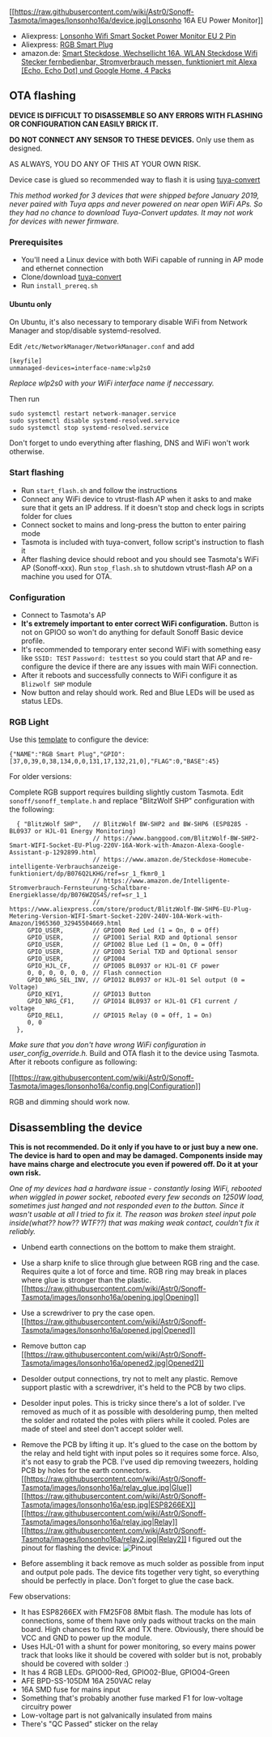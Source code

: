 [[https://raw.githubusercontent.com/wiki/Astr0/Sonoff-Tasmota/images/lonsonho16a/device.jpg|Lonsonho 16A EU Power Monitor]]
* Aliexpress: [Lonsonho Wifi Smart Socket Power Monitor EU 2 Pin](https://www.aliexpress.com/item/Lonsonho-Smart-Plug-Wifi-Smart-Socket-Power-Monitor-EU-France-US-AU-UK-Korea-Plug-Outlet/32901221191.html)
* Aliexpress: [RGB Smart Plug](https://www.aliexpress.com/item/ET-Smart-Plug-Wifi-Socket-With-Switch-Phone-APP-Voice-Remote-Control-Monitor-Smart-Timing-Switch/32964036349.html?spm=a2g0s.9042311.0.0.439c4c4d4N8N2Q)
* amazon.de: [Smart Steckdose, Wechsellicht 16A, WLAN Steckdose Wifi Stecker fernbedienbar, Stromverbrauch messen, funktioniert mit Alexa [Echo, Echo Dot] und Google Home, 4 Packs](https://www.amazon.de/gp/product/B07MYL3HLZ)

## OTA flashing
**DEVICE IS DIFFICULT TO DISASSEMBLE SO ANY ERRORS WITH FLASHING OR CONFIGURATION CAN EASILY BRICK IT.**

**DO NOT CONNECT ANY SENSOR TO THESE DEVICES.** Only use them as designed. 

AS ALWAYS, YOU DO ANY OF THIS AT YOUR OWN RISK.

Device case is glued so recommended way to flash it is using [tuya-convert](https://github.com/ct-Open-Source/tuya-convert)

_This method worked for 3 devices that were shipped before January 2019, never paired with Tuya apps and never powered on near open WiFi APs. So they had no chance to download Tuya-Convert updates. It may not work for devices with newer firmware._

### Prerequisites
* You'll need a Linux device with both WiFi capable of running in AP mode and ethernet connection
* Clone/download [tuya-convert](https://github.com/ct-Open-Source/tuya-convert)
* Run `install_prereq.sh`
#### Ubuntu only
On Ubuntu, it's also necessary to temporary disable WiFi from Network Manager and stop/disable systemd-resolved.

Edit `/etc/NetworkManager/NetworkManager.conf` and add 
```
[keyfile]
unmanaged-devices=interface-name:wlp2s0
```
_Replace wlp2s0 with your WiFi interface name if neccessary._

Then run 
```
sudo systemctl restart network-manager.service 
sudo systemctl disable systemd-resolved.service 
sudo systemctl stop systemd-resolved.service 
```
Don't forget to undo everything after flashing, DNS and WiFi won't work otherwise.

### Start flashing
* Run `start_flash.sh` and follow the instructions
* Connect any WiFi device to vtrust-flash AP when it asks to and make sure that it gets an IP address. If it doesn't stop and check logs in scripts folder for clues
* Connect socket to mains and long-press the button to enter pairing mode
* Tasmota is included with tuya-convert, follow script's instruction to flash it
* After flashing device should reboot and you should see Tasmota's WiFi AP (Sonoff-xxx). Run `stop_flash.sh` to shutdown vtrust-flash AP on a machine you used for OTA.

### Configuration
* Connect to Tasmota's AP
* **It's extremely important to enter correct WiFi configuration.** Button is not on GPIO0 so won't do anything for default Sonoff Basic device profile.  
* It's recommended to temporary enter second WiFi with something easy like `SSID: TEST` `Password: testtest` so you could start that AP and re-configure the device if there are any issues with main WiFi connection.
* After it reboots and successfully connects to WiFi configure it as `Blizwolf SHP` module
* Now button and relay should work. Red and Blue LEDs will be used as status LEDs.

### RGB Light

Use this [template](Templates) to configure the device:
 
`{"NAME":"RGB Smart Plug","GPIO":[37,0,39,0,38,134,0,0,131,17,132,21,0],"FLAG":0,"BASE":45}`

For older versions:

Complete RGB support requires building slightly custom Tasmota. Edit `sonoff/sonoff_template.h` and replace "BlitzWolf SHP" configuration with the following:
```
  { "BlitzWolf SHP",   // BlitzWolf BW-SHP2 and BW-SHP6 (ESP8285 - BL0937 or HJL-01 Energy Monitoring)
                       // https://www.banggood.com/BlitzWolf-BW-SHP2-Smart-WIFI-Socket-EU-Plug-220V-16A-Work-with-Amazon-Alexa-Google-Assistant-p-1292899.html
                       // https://www.amazon.de/Steckdose-Homecube-intelligente-Verbrauchsanzeige-funktioniert/dp/B076Q2LKHG/ref=sr_1_fkmr0_1
                       // https://www.amazon.de/Intelligente-Stromverbrauch-Fernsteurung-Schaltbare-Energieklasse/dp/B076WZQS4S/ref=sr_1_1
                       // https://www.aliexpress.com/store/product/BlitzWolf-BW-SHP6-EU-Plug-Metering-Version-WIFI-Smart-Socket-220V-240V-10A-Work-with-Amazon/1965360_32945504669.html
     GPIO_USER,        // GPIO00 Red Led (1 = On, 0 = Off)
     GPIO_USER,        // GPIO01 Serial RXD and Optional sensor
     GPIO_USER,        // GPIO02 Blue Led (1 = On, 0 = Off)
     GPIO_USER,        // GPIO03 Serial TXD and Optional sensor
     GPIO_USER,        // GPIO04 
     GPIO_HJL_CF,      // GPIO05 BL0937 or HJL-01 CF power
     0, 0, 0, 0, 0, 0, // Flash connection
     GPIO_NRG_SEL_INV, // GPIO12 BL0937 or HJL-01 Sel output (0 = Voltage)
     GPIO_KEY1,        // GPIO13 Button
     GPIO_NRG_CF1,     // GPIO14 BL0937 or HJL-01 CF1 current / voltage
     GPIO_REL1,        // GPIO15 Relay (0 = Off, 1 = On)
     0, 0
  },
```
_Make sure that you don't have wrong WiFi configuration in user_config_override.h._
Build and OTA flash it to the device using Tasmota. After it reboots configure as following:

[[https://raw.githubusercontent.com/wiki/Astr0/Sonoff-Tasmota/images/lonsonho16a/config.png|Configuration]]

RGB and dimming should work now.

## Disassembling the device
**This is not recommended. Do it only if you have to or just buy a new one. The device is hard to open and may be damaged. Components inside may have mains charge and electrocute you even if powered off. Do it at your own risk.**

_One of my devices had a hardware issue - constantly losing WiFi, rebooted when wiggled in power socket, rebooted every few seconds on 1250W load, sometimes just hanged and not responded even to the button. Since it wasn't usable at all I tried to fix it. The reason was broken steel input pole inside(what?? how?? WTF??) that was making weak contact, couldn't fix it reliably._

* Unbend earth connections on the bottom to make them straight.
* Use a sharp knife to slice through glue between RGB ring and the case. Requires quite a lot of force and time. RGB ring may break in places where glue is stronger than the plastic.
[[https://raw.githubusercontent.com/wiki/Astr0/Sonoff-Tasmota/images/lonsonho16a/opening.jpg|Opening]]
* Use a screwdriver to pry the case open.
[[https://raw.githubusercontent.com/wiki/Astr0/Sonoff-Tasmota/images/lonsonho16a/opened.jpg|Opened]]
* Remove button cap
[[https://raw.githubusercontent.com/wiki/Astr0/Sonoff-Tasmota/images/lonsonho16a/opened2.jpg|Opened2]]
* Desolder output connections, try not to melt any plastic. Remove support plastic with a screwdriver, it's held to the PCB by two clips.
* Desolder input poles. This is tricky since there's a lot of solder. I've removed as much of it as possible with desoldering pump, then melted the solder and rotated the poles with pliers while it cooled. Poles are made of steel and steel don't accept solder well.
* Remove the PCB by lifting it up. It's glued to the case on the bottom by the relay and held tight with input poles so it requires some force. Also, it's not easy to grab the PCB. I've used dip removing tweezers, holding PCB by holes for the earth connectors.
[[https://raw.githubusercontent.com/wiki/Astr0/Sonoff-Tasmota/images/lonsonho16a/relay_glue.jpg|Glue]]
[[https://raw.githubusercontent.com/wiki/Astr0/Sonoff-Tasmota/images/lonsonho16a/esp.jpg|ESP8266EX]]
[[https://raw.githubusercontent.com/wiki/Astr0/Sonoff-Tasmota/images/lonsonho16a/relay.jpg|Relay]]
[[https://raw.githubusercontent.com/wiki/Astr0/Sonoff-Tasmota/images/lonsonho16a/relay2.jpg|Relay2]]
I figured out the pinout for flashing the device:
![Pinout](https://github.com/iroger/Tasmota/blob/master/relay.jpg?raw=true)

* Before assembling it back remove as much solder as possible from input and output pole pads. The device fits together very tight, so everything should be perfectly in place. Don't forget to glue the case back.

Few observations:
* It has ESP8266EX with FM25F08 8Mbit flash. The module has lots of connections, some of them have only pads without tracks on the main board. High chances to find RX and TX there. Obviously, there should be VCC and GND to power up the module.
* Uses HJL-01 with a shunt for power monitoring, so every mains power track that looks like it should be covered with solder but is not, probably should be covered with solder :)
* It has 4 RGB LEDs. GPIO00-Red, GPIO02-Blue, GPIO04-Green
* AFE BPD-SS-105DM 16A 250VAC relay
* 16A SMD fuse for mains input
* Something that's probably another fuse marked F1 for low-voltage circuitry power
* Low-voltage part is not galvanically insulated from mains
* There's "QC Passed" sticker on the relay